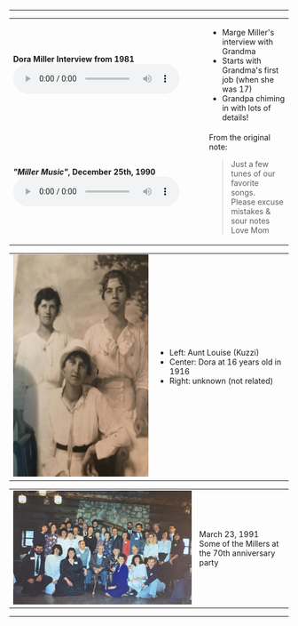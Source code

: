 ------

<table>

  <tr>
    <td>
      <strong> Dora Miller Interview from 1981 </strong>
      <audio controls> <source src="dora-miller_1981.mp3" /> </audio>
    </td>
    <td>
      <ul>
        <li> Marge Miller's interview with Grandma
        <li> Starts with Grandma's first job (when she was 17)
        <li> Grandpa chiming in with lots of details!
      </ul>
    </td>
  </tr>

  <tr>
    <td>
      <strong> <em>"Miller Music"</em>, December 25th, 1990 </strong>
      <audio controls> <source src="miller-music.mp3" /> </audio>
    </td>
    <td>
      From the original note:
      <blockquote>
        Just a few tunes of our favorite songs.<br />
        Please excuse mistakes & sour notes<br />
        Love Mom
      </blockquote>
    </td>
  </tr>

</table>

<table>

  <tr>
    <td>
      <img height="400" src="1916_dora-miller.jpg" />
    </td>
    <td>
      <ul>
        <li> Left: Aunt Louise (Kuzzi)
        <li> Center: Dora at 16 years old in 1916
        <li> Right: unknown (not related)
      </ul>
    </td>
  </tr>

</table>

<table>

  <tr>
    <td>
      <img height=="400" src="1991.03.23_70th-aniversary.jpg" />
    </td>
    <td>
      March 23, 1991 <br />
      Some of the Millers at the 70th anniversary party
    </td>
  </tr>

</table>

------
